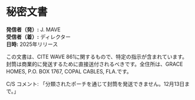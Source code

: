 # 秘密文書

**発信者（発）:** J. MAVE  
**受信者（着）:** ディレクター  
**日時:** 2025年リリース  

この文書は、CITE WAVE 861に関するもので、特定の指示が含まれています。封筒は商業的に発送するために直接送付されるべきです。全住所は、GRACE HOMES, P.O. BOX 1767, COPAL CABLES, FLA.です。

C/S コメント: 「分類されたポーチを通じて封筒を発送できません。12月13日まで。」